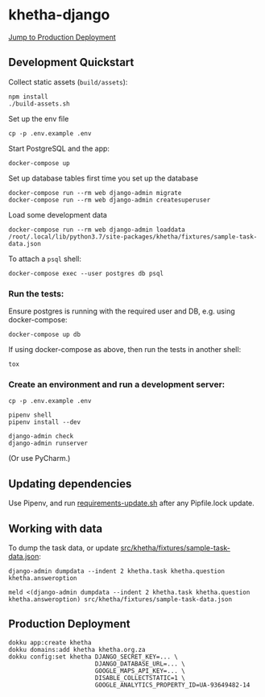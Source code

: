 khetha-django
=============

[Jump to Production Deployment](#production-deployment)

Development Quickstart
----------

Collect static assets (``build/assets``):

```shell
npm install
./build-assets.sh
```

Set up the env file

```
cp -p .env.example .env
```

Start PostgreSQL and the app:

```
docker-compose up
```

Set up database tables first time you set up the database

```
docker-compose run --rm web django-admin migrate
docker-compose run --rm web django-admin createsuperuser
```

Load some development data

```
docker-compose run --rm web django-admin loaddata /root/.local/lib/python3.7/site-packages/khetha/fixtures/sample-task-data.json
```

To attach a `psql` shell:

    docker-compose exec --user postgres db psql

### Run the tests:

Ensure postgres is running with the required user and DB, e.g. using docker-compose:

```
docker-compose up db
```

If using docker-compose as above, then run the tests in another shell:

```
tox
```

### Create an environment and run a development server:

```
cp -p .env.example .env

pipenv shell
pipenv install --dev

django-admin check
django-admin runserver
```

(Or use PyCharm.)


Updating dependencies
---------------------

Use Pipenv, and run [requirements-update.sh] after any Pipfile.lock update.

[requirements-update.sh]: requirements-update.sh


Working with data
-----------------

To dump the task data, or update [src/khetha/fixtures/sample-task-data.json]:

```shell
django-admin dumpdata --indent 2 khetha.task khetha.question khetha.answeroption

meld <(django-admin dumpdata --indent 2 khetha.task khetha.question khetha.answeroption) src/khetha/fixtures/sample-task-data.json
```

[src/khetha/fixtures/sample-task-data.json]: src/khetha/fixtures/sample-task-data.json

Production Deployment
---------------------

```
dokku app:create khetha
dokku domains:add khetha khetha.org.za
dokku config:set khetha DJANGO_SECRET_KEY=... \
                        DJANGO_DATABASE_URL=... \
                        GOOGLE_MAPS_API_KEY=... \
                        DISABLE_COLLECTSTATIC=1 \
                        GOOGLE_ANALYTICS_PROPERTY_ID=UA-93649482-14
```